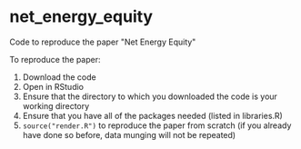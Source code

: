 # net_energy_equity
Code to reproduce the paper "Net Energy Equity"

To reproduce the paper:
1. Download the code
2. Open in RStudio
3. Ensure that the directory to which you downloaded the code is your working directory
4. Ensure that you have all of the packages needed (listed in libraries.R)
5. `source("render.R")` to reproduce the paper from scratch (if you already have done so before, data munging will not be repeated)